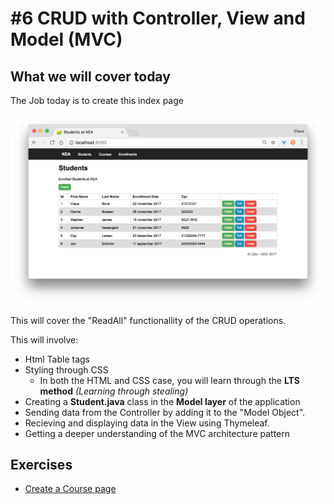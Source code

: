 # #6 CRUD with Controller, View and Model (MVC)

## What we will cover today

The Job today is to create this index page

<img src="/students_index.png" />

This will cover the "ReadAll" functionallity of the CRUD operations.    

This will involve:
* Html Table tags
* Styling through CSS
  * In both the HTML and CSS case, you will learn through the **LTS method** _(Learning through stealing)_ 
* Creating a **Student.java** class in the **Model layer** of the application
* Sending data from the Controller by adding it to the "Model Object".
* Recieving and displaying data in the View using Thymeleaf.
* Getting a deeper understanding of the MVC architecture pattern

## Exercises

* [Create a Course page]()
